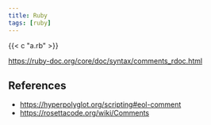 ```yaml
---
title: Ruby
tags: [ruby]
---
```


{{< c "a.rb" >}}

<https://ruby-doc.org/core/doc/syntax/comments_rdoc.html>

## References

- <https://hyperpolyglot.org/scripting#eol-comment>
- <https://rosettacode.org/wiki/Comments>
